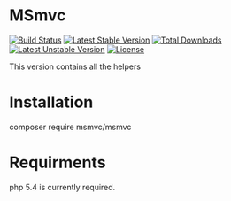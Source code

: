 # MSmvc
[![Build Status](https://travis-ci.org/GO2DESTROY/MSmvc.svg?branch=development)](https://travis-ci.org/GO2DESTROY/MSmvc)
[![Latest Stable Version](https://poser.pugx.org/msmvc/msmvc/v/stable)](https://packagist.org/packages/msmvc/msmvc) [![Total Downloads](https://poser.pugx.org/msmvc/msmvc/downloads)](https://packagist.org/packages/msmvc/msmvc) [![Latest Unstable Version](https://poser.pugx.org/msmvc/msmvc/v/unstable)](https://packagist.org/packages/msmvc/msmvc) [![License](https://poser.pugx.org/msmvc/msmvc/license)](https://packagist.org/packages/msmvc/msmvc)

This version contains all the helpers

# Installation
composer require msmvc/msmvc

# Requirments
php 5.4 is currently required.
